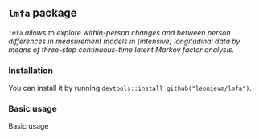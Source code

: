 	
## `lmfa` package
 
*`lmfa` allows to explore within-person changes and between person differences in measurement models in (intensive) longitudinal data by means of three-step continuous-time latent Markov factor analysis.* 
 
### Installation
 
You can install it by running `devtools::install_github("leonievm/lmfa")`.
 
### Basic usage
 
Basic usage
```r


```